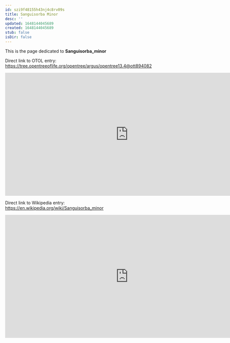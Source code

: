 ```yaml
---
id: szi9f48155h43nj4c8rv09s
title: Sanguisorba Minor
desc: ''
updated: 1648144045689
created: 1648144045689
stub: false
isDir: false
---
```

This is the page dedicated to **Sanguisorba_minor**


Direct link to OTOL entry: https://tree.opentreeoflife.org/opentree/argus/opentree13.4@ott894082



<html>
    <body>
    <iframe src="https://tree.opentreeoflife.org/opentree/argus/opentree13.4@ott894082"
    width="800" height="400" frameborder="0" allowfullscreen> </iframe>
    </body>
</html>
    


Direct link to Wikipedia entry: https://en.wikipedia.org/wiki/Sanguisorba_minor



<html>
    <body>
    <iframe src="https://en.wikipedia.org/wiki/Sanguisorba_minor"
    width="800" height="400" frameborder="0" allowfullscreen> </iframe>
    </body>
</html>
    
